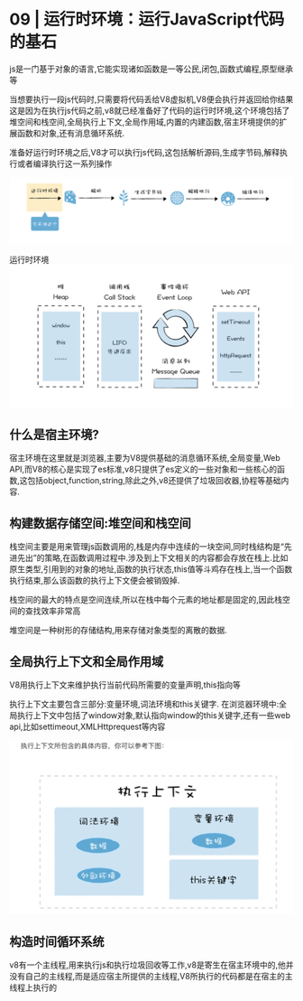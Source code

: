 # 09 | 运行时环境：运行JavaScript代码的基石

js是一门基于对象的语言,它能实现诸如函数是一等公民,闭包,函数式编程,原型继承等

当想要执行一段js代码时,只需要将代码丢给V8虚拟机,V8便会执行并返回给你结果
这是因为在执行js代码之前,v8就已经准备好了代码的运行时环境,这个环境包括了堆空间和栈空间,全局执行上下文,全局作用域,内置的内建函数,宿主环境提供的扩展函数和对象,还有消息循环系统.

准备好运行时环境之后,V8才可以执行js代码,这包括解析源码,生成字节码,解释执行或者编译执行这一系列操作

![流程图](images/09/09-1.png)

运行时环境
![运行时](images/09/09-2.png)

## 什么是宿主环境?

宿主环境在这里就是浏览器,主要为V8提供基础的消息循环系统,全局变量,Web API,而V8的核心是实现了es标准,v8只提供了es定义的一些对象和一些核心的函数,这包括object,function,string,除此之外,v8还提供了垃圾回收器,协程等基础内容.

## 构建数据存储空间:堆空间和栈空间
栈空间主要是用来管理js函数调用的,栈是内存中连续的一块空间,同时栈结构是“先进先出”的策略,在函数调用过程中.涉及到上下文相关的内容都会存放在栈上.比如原生类型,引用到的对象的地址,函数的执行状态,this值等斗鸡存在栈上,当一个函数执行结束,那么该函数的执行上下文便会被销毁掉.

栈空间的最大的特点是空间连续,所以在栈中每个元素的地址都是固定的,因此栈空间的查找效率非常高

堆空间是一种树形的存储结构,用来存储对象类型的离散的数据.

## 全局执行上下文和全局作用域
V8用执行上下文来维护执行当前代码所需要的变量声明,this指向等

执行上下文主要包含三部分:变量环境,词法环境和this关键字.
在浏览器环境中:全局执行上下文中包括了window对象,默认指向window的this关键字,还有一些web api,比如settimeout,XMLHttprequest等内容

![运行时](images/09/09-3.png)

## 构造时间循环系统

v8有一个主线程,用来执行js和执行垃圾回收等工作,v8是寄生在宿主环境中的,他并没有自己的主线程,而是适应宿主所提供的主线程,V8所执行的代码都是在宿主的主线程上执行的
